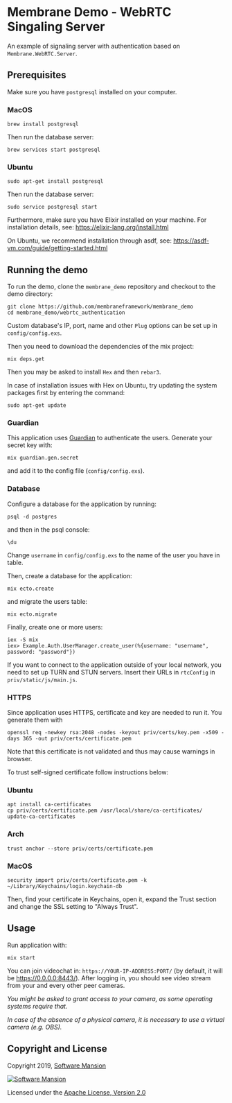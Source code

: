 # Membrane Demo - WebRTC Singaling Server

An example of signaling server with authentication based on `Membrane.WebRTC.Server`.

## Prerequisites

Make sure you have `postgresql` installed on your computer.

### MacOS

```console
brew install postgresql
```

Then run the database server:

```console
brew services start postgresql
```

### Ubuntu

```console
sudo apt-get install postgresql
```

Then run the database server:

```console
sudo service postgresql start
```

Furthermore, make sure you have Elixir installed on your machine. For installation details, see: https://elixir-lang.org/install.html

On Ubuntu, we recommend installation through asdf, see: https://asdf-vm.com/guide/getting-started.html

## Running the demo

To run the demo, clone the `membrane_demo` repository and checkout to the demo directory:

```console
git clone https://github.com/membraneframework/membrane_demo
cd membrane_demo/webrtc_authentication
```

Custom database's IP, port, name and other `Plug` options can be set up in `config/config.exs`.

Then you need to download the dependencies of the mix project:

```
mix deps.get
```

Then you may be asked to install `Hex` and then `rebar3`.

In case of installation issues with Hex on Ubuntu, try updating the system packages first by entering the command:

```shell
sudo apt-get update
```

### Guardian

This application uses [Guardian](https://github.com/ueberauth/guardian) to authenticate
the users. Generate your secret key with:

```
mix guardian.gen.secret
```

and add it to the config file (`config/config.exs`).

### Database

Configure a database for the application by running:

```
psql -d postgres
```

and then in the psql console:

```
\du
```

Change `username` in `config/config.exs` to the name of the user you have in table.

Then, create a database for the application:

```
mix ecto.create
```

and migrate the users table:

```
mix ecto.migrate
```

Finally, create one or more users:

```
iex -S mix
iex> Example.Auth.UserManager.create_user(%{username: "username", password: "password"})
```

If you want to connect to the application outside of your local network, you need to set up
TURN and STUN servers. Insert their URLs in `rtcConfig` in `priv/static/js/main.js`.

### HTTPS

Since application uses HTTPS, certificate and key are needed to run it. You generate them with

```
openssl req -newkey rsa:2048 -nodes -keyout priv/certs/key.pem -x509 -days 365 -out priv/certs/certificate.pem
```

Note that this certificate is not validated and thus may cause warnings in browser.

To trust self-signed certificate follow instructions below:

### Ubuntu

```
apt install ca-certificates
cp priv/certs/certificate.pem /usr/local/share/ca-certificates/
update-ca-certificates
```

### Arch

```
trust anchor --store priv/certs/certificate.pem
```

### MacOS

```
security import priv/certs/certificate.pem -k ~/Library/Keychains/login.keychain-db
```

Then, find your certificate in Keychains, open it, expand the Trust section and change
the SSL setting to "Always Trust".

## Usage

Run application with:

```
mix start
```

You can join videochat in: `https://YOUR-IP-ADDRESS:PORT/` (by default, it will be
https://0.0.0.0:8443/). After logging in, you should see video stream from your and every other
peer cameras.

_You might be asked to grant access to your camera, as some operating systems require that._

_In case of the absence of a physical camera, it is necessary to use a virtual camera (e.g. OBS)._

## Copyright and License

Copyright 2019, [Software Mansion](https://swmansion.com/?utm_source=git&utm_medium=readme&utm_campaign=membrane)

[![Software Mansion](https://membraneframework.github.io/static/logo/swm_logo_readme.png)](https://swmansion.com/?utm_source=git&utm_medium=readme&utm_campaign=membrane)

Licensed under the [Apache License, Version 2.0](LICENSE)
